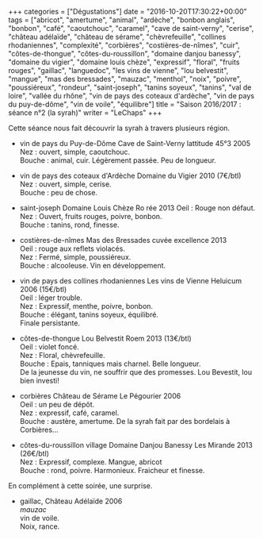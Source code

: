 +++
categories = ["Dégustations"]
date = "2016-10-20T17:30:22+00:00"
tags = ["abricot", "amertume", "animal", "ardèche", "bonbon anglais", "bonbon", "café", "caoutchouc", "caramel", "cave de saint-verny", "cerise", "château adélaïde", "château de sérame", "chèvrefeuille", "collines rhodaniennes", "complexité", "corbières", "costières-de-nîmes", "cuir", "côtes-de-thongue", "côtes-du-roussillon", "domaine danjou banessy", "domaine du vigier", "domaine louis chèze", "expressif", "floral", "fruits rouges", "gaillac", "languedoc", "les vins de vienne", "lou belvestit", "mangue", "mas des bressades", "mauzac", "menthol", "noix", "poivre", "poussiéreux", "rondeur", "saint-joseph", "tanins soyeux", "tanins", "val de loire", "vallée du rhône", "vin de pays des coteaux d'ardèche", "vin de pays du puy-de-dôme", "vin de voile", "équilibre"] 
title = "Saison 2016/2017 : séance n°2 (la syrah)"
writer = "LeChaps"
+++

Cette séance nous fait découvrir la syrah à travers plusieurs région.

* vin de pays du Puy-de-Dôme Cave de Saint-Verny lattitude 45°3 2005
Nez : ouvert, simple, caoutchouc.  
Bouche : animal, cuir. Légèrement passée. Peu de longueur.

* vin de pays des coteaux d'Ardèche Domaine du Vigier 2010 (7€/btl)  
Nez : ouvert, simple, cerise.  
Bouche : peu de chose.

* saint-joseph Domaine Louis Chèze Ro rée 2013
Oeil : Rouge non défaut.  
Nez : Ouvert, fruits rouges, poivre, bonbon.  
Bouche : tanins, rond, finesse.

* costières-de-nîmes Mas des Bressades cuvée excellence 2013  
Oeil : rouge aux reflets violacés.  
Nez : Fermé, simple, poussiéreux.  
Bouche : alcooleuse. Vin en développement.

* vin de pays des collines rhodaniennes Les vins de Vienne Heluicum 2006 (15€/btl) <i class="fa fa-plus-circle"></i>  
Oeil : léger trouble.  
Nez : Expressif, menthe, poivre, bonbon.  
Bouche : élégant, tanins soyeux, équilibré.  
Finale persistante.

* côtes-de-thongue Lou Belvestit Roem 2013 (13€/btl) <i class="fa fa-plus-circle"></i>  
Oeil : violet foncé.  
Nez : Floral, chèvrefeuille.  
Bouche : Epais, tanniques mais charnel. Belle longueur.  
De la jeunesse du vin, ne souffrir que des promesses. Lou Bevestit, lou bien investi!

* corbières Château de Sérame Le Pégourier 2006 <i class="fa fa-minus-circle"></i>  
Oeil : un peu de dépôt.  
Nez : expressif, café, caramel.  
Bouche : austère, amertume. De la syrah fait par des bordelais à Corbières...

* côtes-du-roussillon village Domaine Danjou Banessy Les Mirande 2013 (26€/btl) <i class="fa fa-plus-circle"></i>  
Nez : Expressif, complexe. Mangue, abricot  
Bouche : rond, poivre. Harmonieux. Fraicheur et finesse.

En complément à cette soirée, une surprise.

* gaillac, Château Adélaïde 2006  
_mauzac_  
vin de voile.  
Noix, rance.  
